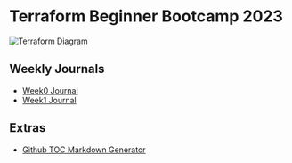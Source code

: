# Terraform Beginner Bootcamp 2023


![Terraform Diagram](https://github.com/Organic-Moonlight/terraform-beginner-bootcamp-2023/assets/126846976/4124c49c-32e5-40be-b8e5-b56624de8999)


## Weekly Journals

- [Week0 Journal](journal/week0.md)
- [Week1 Journal](journal/week1.md)

## Extras

- [Github TOC Markdown Generator](https://derlin.github.io/bitdowntoc/)
